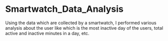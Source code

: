 # Smartwatch_Data_Analysis
Using the data which are collected by a smartwatch, I performed various analysis about the user like which is the most inactive day of the users, total active and inactive minutes in a day, etc.
